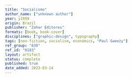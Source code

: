 ```yaml
---
title: "Socialismo"
author_name: ["unknown author"]
year: y1959
origin: Brazil
publisher: "Zahar Editores"
formats: [book, book-cover]
disciplines: ["graphic-design", typography]
tags: [non-fiction, socialism, economics, "Paul Sweezy"]
ref_group: "030"
ref_id: "0183"
layout: artifact
status: complete
published: true
date_added: 2023-03-14
---
```

